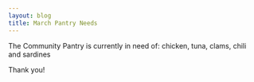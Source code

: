 ```yaml
---
layout: blog
title: March Pantry Needs
---
```



The Community Pantry is currently in need of:
chicken, tuna, clams, chili and sardines

Thank you!
